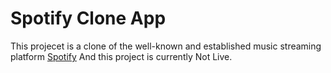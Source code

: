 # Spotify Clone App

This projecet is a clone of the well-known and established music streaming platform [Spotify](https://open.spotify.com/)
And this project is currently Not Live.
